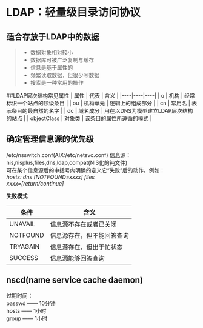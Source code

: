 # LDAP：轻量级目录访问协议
## 适合存放于LDAP中的数据
>* 数据对象相对较小
>* 数据库可被广泛复制与缓存
>* 信息是基于属性的
>* 频繁读取数据，但很少写数据
>* 搜索是一种常用的操作

##LDAP层次结构常见属性
| 属性 | 代表 | 含义 |
|----|----|----|
| o | 机构 | 经常标识一个站点的顶级条目 |
| ou | 机构单元 | 逻辑上的组成部分 |
| cn | 常用名 | 表示条目的最自然的名字 |
| dc | 域名成分 | 用在以DNS为模型建立LDAP层次结构的站点 |
| objectClass | 对象类 | 该条目的属性所遵循的模式 |

## 确定管理信息源的优先级
/etc/nsswitch.conf(AIX:/etc/netsvc.conf)
信息源：nis,nisplus,files,dns,ldap,compat(NIS化的纯文件)  
可在某个信息源后的中括号内明确的定义它“失败”后的动作。例如：  
*hosts: dns [NOTFOUND=xxxx] files*  
*xxxx=[return/continue]*

**失败模式**  

| 条件 | 含义 |
|----|----|
| UNAVAIL | 信息源不存在或者已关闭 |
| NOTFOUND | 信息源存在，但不能回答查询 |
| TRYAGAIN | 信息源存在，但出于忙状态 |
| SUCCESS | 信息源能够回答查询 |
## nscd(name service cache daemon)
过期时间：  
passwd —— 10分钟  
hosts —— 1小时  
group —— 1小时
